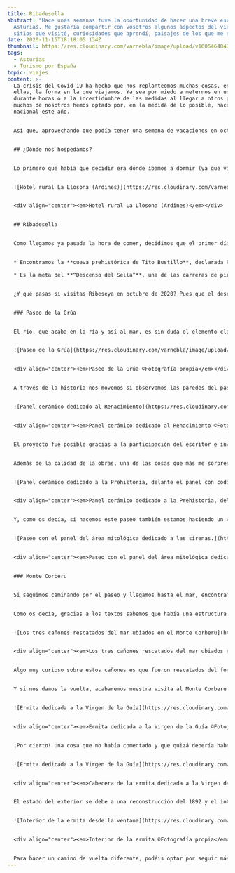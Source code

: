 ```yaml
---
title: Ribadesella
abstract: "Hace unas semanas tuve la oportunidad de hacer una breve escapada a
  Asturias. Me gustaría compartir con vosotros algunos aspectos del viaje:
  sitios que visité, curiosidades que aprendí, paisajes de los que me enamoré."
date: 2020-11-15T18:18:05.134Z
thumbnail: https://res.cloudinary.com/varnebla/image/upload/v1605464843/IMG_20201027_194550_488_y1wx3r.jpg
tags:
  - Asturias
  - Turismo por España
topic: viajes
content: >-
  La crisis del Covid-19 ha hecho que nos replanteemos muchas cosas, entre
  ellas, la forma en la que viajamos. Ya sea por miedo a meternos en un avión
  durante horas o a la incertidumbre de las medidas al llegar a otros países,
  muchos de nosotros hemos optado por, en la medida de lo posible, hacer turismo
  nacional este año.


  Así que, aprovechando que podía tener una semana de vacaciones en octubre, decidí conocer un destino al que hacía mucho tiempo que le tenía ganas pero que por un motivo u otro acababa dejando para más adelante: Asturias. La necesidad de verde y naturaleza por un lado y el hecho de que fuera la comunidad más segura en ese momento acabaron por decidirme.


  ## ¿Dónde nos hospedamos?


  Lo primero que había que decidir era dónde íbamos a dormir (ya que viajé en pareja) y optamos por establecer nuestro "cuartel general" en un pueblecito y desde allí ir moviéndonos. Había muchas opciones pero acabamos decidiéndonos por hospedarnos en el hotel rural **La Llosona (Ardines)**. Íbamos buscando alejarnos del alboroto de la ciudad para rodearnos solo de naturaleza y silencio y lo conseguimos. Además, los dueños eran encantadores, así como el gatito que rondaba por allí. Si tenéis que viajar a Asturias, sin duda os recomiendo este hotelito porque además de que las camas son muy cómodas, el desayuno que nos preparaban cada mañana era el chute de energía que necesitábamos para llegar a la hora de comer.


  ![Hotel rural La Llosona (Ardines)](https://res.cloudinary.com/varnebla/image/upload/v1605470461/IMG20201016102548_g2bqoz.jpg "Hotel rural La Llosona (Ardines) ©Fotografía propia")


  <div align="center"><em>Hotel rural La Llosona (Ardines)</em></div>


  ## Ribadesella


  Como llegamos ya pasada la hora de comer, decidimos que el primer día lo íbamos a dedicar a conocer el pueblo más cercano: Ribadesella. Esta villa asturiana es conocida sobre todo por dos sucesos:


  * Encontramos la **cueva prehistórica de Tito Bustillo**, declarada Patrimonio de la Humanidad por la UNESCO, debido a la importancia de sus pinturas y grabados.

  * Es la meta del **“Descenso del Sella”**, una de las carreras de piraguas más conocidas del mundo y que también ha sido declarada Interés Turístico Nacional. De hecho, es la única fiesta asturiana con este título.


  ¿Y qué pasas si visitas Ribeseya en octubre de 2020? Pues que el descenso no lo vas a ver y que la cueva tenía un limitadísimo aforo todo ocupado. Pero no es problema, esto sin duda es otro de los mil motivos que nos animarán a volver a visitarla.


  ### Paseo de la Grúa


  El río, que acaba en la ría y así al mar, es sin duda el elemento clave del paisaje. Muy recomendable es pasear por el paseo de la Grúa donde encontramos dos instalaciones que nos hacen movernos entre la historia y la mitología.


  ![Paseo de la Grúa](https://res.cloudinary.com/varnebla/image/upload/v1605470460/IMG20201012181608_qjagp8.jpg "Paseo de la Grúa")


  <div align="center"><em>Paseo de la Grúa ©Fotografía propia</em></div>


  A través de la historia nos movemos si observamos las paredes del paseo, donde se han instalado 6 paneles cerámicos que tienen como objetivo mantener viva la memoria histórica del puerto, desde la Prehistoria hasta inicios del S. XXI. Tal y como podemos leer en la placa que se instaló a la vez que los paneles (enero 2007): *"a lo largo de la historia, la desembocadura del Sella ha constituido un refugio natural de embarcaciones, dando lugar a una arraigada tradición pesquera y portuaria que ha forjado su carácter marinero".*


  ![Panel cerámico dedicado al Renacimiento](https://res.cloudinary.com/varnebla/image/upload/v1605470464/IMG20201012181455_tidclz.jpg "Panel cerámico dedicado al Renacimiento")


  <div align="center"><em>Panel cerámico dedicado al Renacimiento ©Fotografía propia</em></div>


  El proyecto fue posible gracias a la participación del escritor e investigador local J**osé Antonio Silva Sastre** (Toni Silva), quien se encargó de la elaboración del guion; el ceramista **Francisco Muñiz** (Taller Carrió), quien traslado los dibujos a la cerámica; y el humorista y dibujante **Antonio Mingote**, quien plasmó en imágenes la historia.


  Además de la calidad de la obras, una de las cosas que más me sorprendió fue el buen estado de conservación que presentan. Por otro lado, también me gustó el trabajo en cuanto a labores de accesibilidad: delante de cada panel se han colocado unos pequeños atriles con tres imágenes **acompañadas de código braille y un código QR**. Si lo escaneamos con nuestro móvil accedemos rápidamente a un corto audio (1-3 minutos) que nos habla del período histórico del panel que tenemos delante.


  ![Panel cerámico dedicado a la Prehistoria, delante el panel con código braille y código QR](https://res.cloudinary.com/varnebla/image/upload/v1605470466/IMG20201012181226_jtwtd0.jpg "Panel cerámico dedicado a la Prehistoria, delante el panel con código braille y código QR")


  <div align="center"><em>Panel cerámico dedicado a la Prehistoria, delante el panel con código braille y código QR ©Fotografía propia</em></div>


  Y, como os decía, si hacemos este paseo también estamos haciendo un viaje por el mundo de la mitología asturiana. Todas las sociedades, especialmente las rurales, **desarrollan un mundo mágico que les permite explicar y entender factores** que no tienen una explicación más sencilla. En el caso de Asturias, las criaturas que encontramos son numerosas y en esta área mitológica del paseo podemos acercarnos a ellas. Aproximadamente coincidiendo con el medio camino entre un panel histórico y el otro, se ha colocado un panel con datos interesantes de las sirenas, el trasgu, el nuberu y otros encantadores personajes.


  ![Paseo con el panel del área mitológica dedicado a las sirenas.](https://res.cloudinary.com/varnebla/image/upload/v1605470466/IMG20201012182535_gkkngl.jpg "Paseo con el panel del área mitológica dedicado a las sirenas.")


  <div align="center"><em>Paseo con el panel del área mitológica dedicado a las sirenas. ©Fotografía propia</em></div>


  ### Monte Corberu


  Si seguimos caminando por el paseo y llegamos hasta el mar, encontramos una escalinata a la derecha por la que podemos ascender al **Monte Corberu.** Este era un lugar muy estratégico, por lo que se convirtió en el punto de vigilancia y control de la villa. Según textos del S. XVI, antiguamente había una estructura de defensa para protegerse de los posibles ataques de la flota francesa. Ya sabemos que, durante ese siglo, hubo constantes enfrentamientos entre ambos países.


  Como os decía, gracias a los textos sabemos que había una estructura con al menos una torre de defensa, que fue reforzada en el S. XVIII y que estuvo en uso hasta la Guerra de la Independencia (1808). Es en este momento cuando seguramente se destruye y ya no vuelve a ponerse en funcionamiento. A modo de recordatorio de lo que fue el sitio, se han dejado tres cañones.


  ![Los tres cañones rescatados del mar ubiados en el Monte Corberu](https://res.cloudinary.com/varnebla/image/upload/v1605470847/IMG20201012190627_sutdv3.jpg "Los tres cañones rescatados del mar ubiados en el Monte Corberu")


  <div align="center"><em>Los tres cañones rescatados del mar ubiados en el Monte Corberu ©Fotografía propia</em></div>


  Algo muy curioso sobre estos cañones es que fueron rescatados del fondo del mar, donde aún permanecen al menos dos más. Dado que eran los propios vecinos los encargados de la defensa, se dice que, durante el asedio de las tropas francesas en la Guerra de la Independencia, **tiraron los cañones al mar para evitar que cayeran en manos enemigas**. Tras su recuperación, se colocaron en el muelle y se usaban como amarre para los barcos. Actualmente, los encontramos en el monte, lugar para el que fueron fabricados hace 200 años. La verdad es que las vistas son increíbles y fue un lujo poder disfrutar durante unos minutos de tanta paz y tranquilidad.


  Y si nos damos la vuelta, acabaremos nuestra visita al Monte Corberu con la imagen de la ermita dedicada a la Virgen de la Guía, patrona de los marineros. Según la tradición, esta virgen fue encontrada en el mar en una embarcación dirigida por una paloma. Este es el motivo por el que se la representa con una pequeña barca en la mano. El primer domingo de julio, coincidiendo con su festividad y en muestra de agradecimiento por su protección, la sacan en procesión en un barco hasta el mar.


  ![Ermita dedicada a la Virgen de la Guía](https://res.cloudinary.com/varnebla/image/upload/v1605471005/IMG20201012190427_enkax2.jpg "Ermita dedicada a la Virgen de la Guía")


  <div align="center"><em>Ermita dedicada a la Virgen de la Guía ©Fotografía propia</em></div>


  ¡Por cierto! Una cosa que no había comentado y que quizá debería haber sido lo primero. Te encantará saber que estás en una zona propensa a los derrumbes. De hecho, el último derrumbe se llevó parte de la ermita y por eso actualmente tiene este aspecto. El edificio que hoy podemos contemplar es, por tanto, **una parte del original del S. XVI**, construido seguramente a la vez que el refuerzo de la estructura de defensa. Toda la parte de la cabecera desapareció acantilado abajo debido **a un derrumbe en el S. XIX**. Esto significa que la ermita no tiene altar, aunque sí podemos ver el arco original.


  ![Ermita dedicada a la Virgen de la Guía](https://res.cloudinary.com/varnebla/image/upload/v1605471003/IMG20201012191020_qgyjdr.jpg "Ermita dedicada a la Virgen de la Guía")


  <div align="center"><em>Cabecera de la ermita dedicada a la Virgen de la Guía ©Fotografía propia</em></div>


  El estado del exterior se debe a una reconstrucción del 1892 y el interior está adornado con retablos, figuras e imágenes de los años 40 (S. XX). Lamentablemente **no se puede entrar,** pero intenté hacer unas fotos por las ventanas para que vierais que está todo decorado al más puro estilo marinero. Además, os añado una fotografía de la Virgen con la embarcación en las manos. Y una última cosa, que luego me dicen que no aviso: la disposición del acantilado, con sus grandes planchas que periódicamente se desploman, hacen prever un futuro desprendimiento que podría llevar a la total destrucción del edificio.


  ![Interior de la ermita desde la ventana](https://res.cloudinary.com/varnebla/image/upload/v1605470456/HORIZONTAL_tsh8tk.jpg "Interior de la ermita desde la ventana")


  <div align="center"><em>Interior de la ermita ©Fotografía propia</em></div>


  Para hacer un camino de vuelta diferente, podéis optar por seguir más allá de la ermita y volver por una calle que está al otro extremo del monte. Se pasa por callejuelas hasta llegar a unas escaleras que vuelven a dejarte a pie de río. Nosotros pudimos aparcar el coche en el paseo sin problemas, así que acabada nuestra visita decidimos cenar algo rápido y volver al hotel, ya que al día siguiente teníamos organizada muy temprano una ruta en Jeep.
---
```

